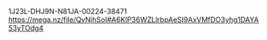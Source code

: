 1J23L-DHJ9N-N81JA-00224-38471
https://mega.nz/file/QvNjhSoI#A6KlP36WZLlrbpAeSI9AxVMfDO3yhg1DAYA53yTOdg4
